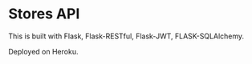 # Stores API

This is built with Flask, Flask-RESTful, Flask-JWT, FLASK-SQLAlchemy.

Deployed on Heroku.